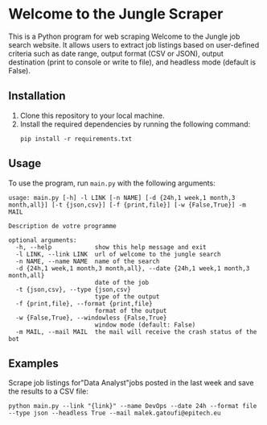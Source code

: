 # Welcome to the Jungle Scraper

This is a Python program for web scraping Welcome to the Jungle job search website. It allows users to extract job listings based on user-defined criteria such as date range, output format (CSV or JSON), output destination (print to console or write to file), and headless mode (default is False).

## Installation

1. Clone this repository to your local machine.
2. Install the required dependencies by running the following command:
   ```
   pip install -r requirements.txt
   ```

## Usage

To use the program, run `main.py` with the following arguments:

```
usage: main.py [-h] -l LINK [-n NAME] [-d {24h,1 week,1 month,3 month,all}] [-t {json,csv}] [-f {print,file}] [-w {False,True}] -m MAIL

Description de votre programme

optional arguments:
  -h, --help            show this help message and exit
  -l LINK, --link LINK  url of welcome to the jungle search
  -n NAME, --name NAME  name of the search
  -d {24h,1 week,1 month,3 month,all}, --date {24h,1 week,1 month,3 month,all}
                        date of the job
  -t {json,csv}, --type {json,csv}
                        type of the output
  -f {print,file}, --format {print,file}
                        format of the output
  -w {False,True}, --windowless {False,True}
                        window mode (default: False)
  -m MAIL, --mail MAIL  the mail will receive the crash status of the bot
```

## Examples

Scrape job listings for"Data Analyst"jobs posted in the last week and save the results to a CSV file:

```
python main.py --link "{link}" --name DevOps --date 24h --format file --type json --headless True --mail malek.gatoufi@epitech.eu
```
